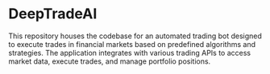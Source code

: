 # DeepTradeAI
This repository houses the codebase for an automated trading bot designed to execute trades in financial markets based on predefined algorithms and strategies. The application integrates with various trading APIs to access market data, execute trades, and manage portfolio positions.
